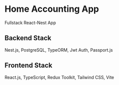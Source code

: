 # Home Accounting App

Fullstack React-Nest App

## Backend Stack

Nest.js, PostgreSQL, TypeORM, Jwt Auth, Passport.js

## Frontend Stack

React.js, TypeScript, Redux Toolkit, Tailwind CSS, Vite
